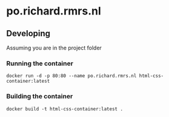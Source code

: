 # po.richard.rmrs.nl
## Developing
Assuming you are in the project folder
### Running the container
`docker run -d -p 80:80 --name po.richard.rmrs.nl html-css-container:latest`
### Building the container
`docker build -t html-css-container:latest .`